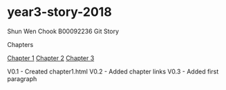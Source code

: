 # year3-story-2018
Shun Wen Chook
B00092236
Git Story

Chapters

[Chapter 1](chapter1.html)
[Chapter 2](chapter2.html)
[Chapter 3](chapter3.html)

V0.1 - Created chapter1.html
V0.2 - Added chapter links
V0.3 - Added first paragraph

